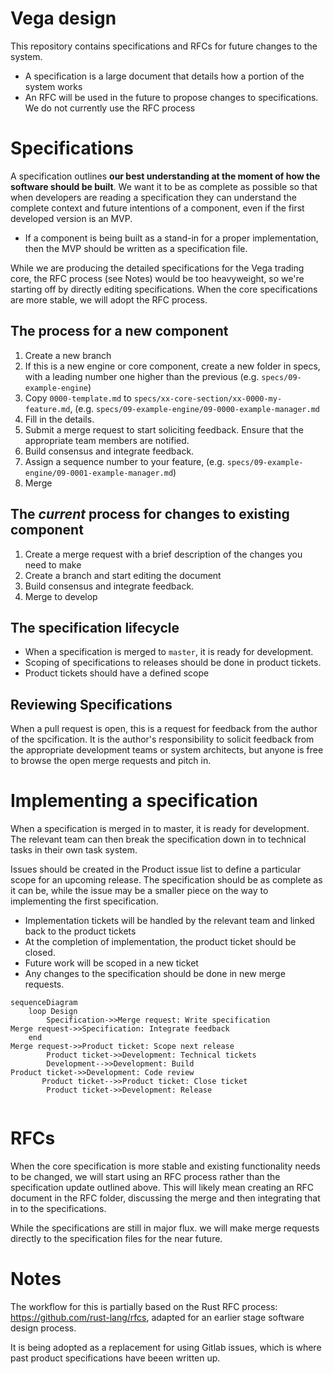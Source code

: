 # Vega design
This repository contains specifications and RFCs for future changes to the system. 
- A specification is a large document that details how a portion of the system works
- An RFC will be used in the future to propose changes to specifications. We do not currently use the RFC process

# Specifications
A specification outlines **our best understanding at the moment of how the software should be built**. We want it to be as complete as possible so that when developers are reading a specification they can understand the complete context and future intentions of a component, even if the first developed version is an MVP.

- If a component is being built as a stand-in for a proper implementation, then the MVP should be written as a specification file.

While we are producing the detailed specifications for the Vega trading core, the RFC process (see Notes) would be too heavyweight, so we're starting off by directly editing specifications. When the core specifications are more stable, we will adopt the RFC process.

## The process for a new component
1. Create a new branch
1. If this is a new engine or core component, create a new folder in specs, with a leading number one higher than the previous (e.g. `specs/09-example-engine`)
1. Copy `0000-template.md` to `specs/xx-core-section/xx-0000-my-feature.md`, (e.g. `specs/09-example-engine/09-0000-example-manager.md`
1. Fill in the details.
1. Submit a merge request to start soliciting feedback. Ensure that the appropriate team members are notified.
1. Build consensus and integrate feedback.
1. Assign a sequence number to your feature, (e.g. `specs/09-example-engine/09-0001-example-manager.md`)
1. Merge

## The *current* process for changes to existing component
1. Create a merge request with a brief description of the changes you need to make
1. Create a branch and start editing the document
1. Build consensus and integrate feedback.
1. Merge to develop

## The specification lifecycle
- When a specification is merged to `master`, it is ready for development.
- Scoping of specifications to releases should be done in product tickets.
- Product tickets should have a defined scope

## Reviewing Specifications
When a pull request is open, this is a request for feedback from the author of the spcification. It is the author's responsibility to solicit feedback from the appropriate development teams or system architects, but anyone is free to browse the open merge requests and pitch in.

# Implementing a specification
When a specification is merged in to master, it is ready for development. The relevant team can then break the specification down in to technical tasks in their own task system.

Issues should be created in the Product issue list to define a particular scope for an upcoming release. The specification should be as complete as it can be, while the issue may be a smaller piece on the way to implementing the first specification.

- Implementation tickets will be handled by the relevant team and linked back to the product tickets
- At the completion of implementation, the product ticket should be closed.
- Future work will be scoped in a new ticket
- Any changes to the specification should be done in new merge requests.

```mermaid
sequenceDiagram
    loop Design
        Specification->>Merge request: Write specification
Merge request->>Specification: Integrate feedback    
    end
Merge request->>Product ticket: Scope next release
        Product ticket->>Development: Technical tickets
        Development-->>Development: Build
Product ticket->>Development: Code review
       Product ticket-->>Product ticket: Close ticket
        Product ticket->>Development: Release
 

```

# RFCs
When the core specification is more stable and existing functionality needs to be changed, we will start using an RFC process rather than the specification update outlined above. This will likely mean creating an RFC document in the RFC folder, discussing the merge and then integrating that in to the specifications.

While the specifications are still in major flux. we will make merge requests directly to the specification files for the near future.

# Notes
The workflow for this is partially based on the Rust RFC process: https://github.com/rust-lang/rfcs, adapted for an earlier stage software design process.

It is being adopted as a replacement for using Gitlab issues, which is where past product specifications have beeen written up.

